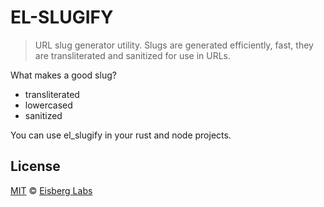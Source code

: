 # EL-SLUGIFY

> URL slug generator utility. Slugs are generated efficiently, fast, they are transliterated and sanitized for use in URLs.

What makes a good slug?

- transliterated
- lowercased
- sanitized

You can use el_slugify in your rust and node projects.

## License
[MIT](./LICENSE-MIT) © [Eisberg Labs](http://www.eisberg-labs.com)

